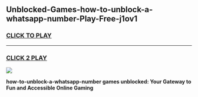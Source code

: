 
## Unblocked-Games-how-to-unblock-a-whatsapp-number-Play-Free-j1ov1
<h3>
<a href="https://premium76.site?title=how-to-unblock-a-whatsapp-number&ref=21A">CLICK TO PLAY</a></h3>
<hr>

<h3>
<a href="https://premium76.site?title=how-to-unblock-a-whatsapp-number&ref=21A">CLICK 2 PLAY</a>
  
</h3>

<a href="https://premium76.site?title=how-to-unblock-a-whatsapp-number&ref=21A"><img src="https://clearcache.store/games.png"></a>


**how-to-unblock-a-whatsapp-number games unblocked: Your Gateway to Fun and Accessible Online Gaming**

